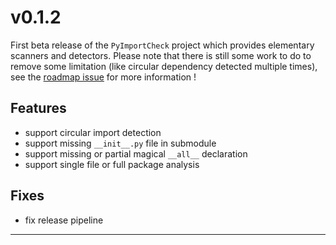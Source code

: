 # v0.1.2

First beta release of the `PyImportCheck` project which provides elementary scanners and detectors. Please note that there is still some work to do to remove some limitation (like circular dependency detected multiple times), see the [roadmap issue](https://github.com/YannMagnin/PyImportCheck/issues/1) for more information !

## Features

- support circular import detection
- support missing `__init__.py` file in submodule
- support missing or partial magical `__all__` declaration
- support single file or full package analysis

## Fixes

- fix release pipeline

---
